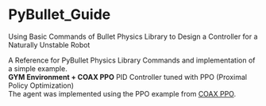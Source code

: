 # PyBullet_Guide
Using Basic Commands of Bullet Physics Library to Design a Controller for a Naturally Unstable Robot

A Reference for PyBullet Physics Library Commands and implementation of a simple example. <br>
<b>GYM Environment + COAX PPO</b>
PID Controller tuned with PPO (Proximal Policy Optimization) <br>
The agent was implemented using the PPO example from <a href="https://coax.readthedocs.io/en/latest/examples/stubs/ppo.html">COAX PPO</a>.
